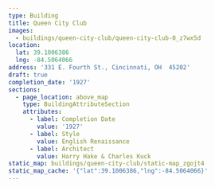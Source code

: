 ```yaml
---
type: Building
title: Queen City Club
images:
  - buildings/queen-city-club/queen-city-club-0_z7wx5d
location:
  lat: 39.1006386
  lng: -84.5064066
address: '331 E. Fourth St., Cincinnati, OH  45202'
draft: true
completion_date: '1927'
sections:
  - page_location: above_map
    type: BuildingAttributeSection
    attributes:
      - label: Completion Date
        value: '1927'
      - label: Style
        value: English Renaissance
      - label: Architect
        value: Harry Hake & Charles Kuck
static_map: buildings/queen-city-club/static-map_zgojt4
static_map_cache: '{"lat":39.1006386,"lng":-84.5064066}'
---
```

